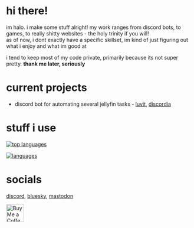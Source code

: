 # hi there!
im halo. i make some stuff alright! my work ranges from discord bots, to games, to really shitty websites - the holy trinity if you will! <br>
as of now, i dont exactly have a specific skillset, im kind of just figuring out what i enjoy and what im good at <br>

i tend to keep most of my code private, primarily because its not super pretty. **thank me later, seriously**

# current projects
- discord bot for automating several jellyfin tasks - [luvit](https://luvit.io), [discordia](https://github.com/SinisterRectus/Discordia)

# stuff i use
[![top languages](https://github-language-stats-livid.vercel.app/api/top-langs/?username=ActuallyHalowo&count_private=true&show_icons=true&layout=donut&exclude_repo=stats,testing,monday-playground)](https://github.com/anuraghazra/github-readme-stats)

[![languages](https://skillicons.dev/icons?i=lua,haxe,ts,svelte,robloxstudio,vscode)](https://skillicons.dev)

# socials
[discord](https://discord.gg/FHFycad), [bluesky](https://bsky.app/profile/halodev.games), [mastodon](https://mas.to/@Halo)

<a href="https://ko-fi.com/ActuallyHalowo"><img style="border:0px;height:48px;" src="https://storage.ko-fi.com/cdn/brandasset/v2/support_me_on_kofi_blue.png" alt="Buy Me a Coffee at ko-fi.com"/></a>

